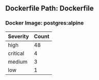## Dockerfile Path: Dockerfile

### Docker Image: postgres:alpine
| Severity | Count |
|----------|-------|
| high | 48 |
| critical | 4 |
| medium | 3 |
| low | 1 |